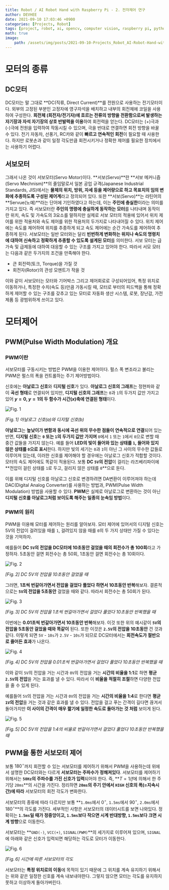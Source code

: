 ```yaml
---
title: Robot / AI Robot Hand with Raspberry Pi - 2. 전자제어 연구
author: DEVHEE
date: 2021-09-10 17:03:46 +0900
categories: [Projects, Robot]
tags: [project, robot, ai, opencv, computer vision, raspberry pi, python]
math: true
image:
    path: /assets/img/posts/2021-09-10-Projects_Robot_AI-Robot-Hand-with-Raspberry-Pi-2-전자제어-연구/preview.jpeg
---
```


# **모터의 종류**

## **DC모터**

DC모터는 말 그대로 **DC(직류, Direct Current)**를 전원으로 사용하는 전기모터이다. 외부의 고정된 부분인 고정자에 영구자석을 배치하고 내부의 회전체에 코일을 사용하여 구성한다. **회전체 (회전자/전기자)에 흐르는 전류의 방향을 전환함으로써 발생하는 자기장과 자석 자기장의 상호 반발력을 이용**하여 회전력을 얻는다. DC모터는 (+)극과 (-)극에 전원을 입력하여 작동시킬 수 있으며, 극을 반대로 연결하면 회전 방향을 바꿀 수 있다. 전기 자동차, 선풍기, RC카와 같이 **빠르고 연속적인 회전**이 필요할 때 사용한다. 하지만 로봇손과 같이 일정 각도만큼 회전시키거나 정확한 제어를 필요한 장치에서는 사용하기 어렵다.

## **서보모터**

그래서 나온 것이 서보모터(Servo Motor)이다. **서보(Servo)**란 **서보 메커니즘(Servo Mechnism)**의 줄임말로서 일본 공업 규격(Japanese Industrial Standards, JIS)에서는 **물체의 위치, 방위, 자세 등을 제어량으로 하고 목표치의 임의 변화에 추종하도록 구성된 제어계**라고 정의되어 있다. 또한 **서보(Servo)**는 라틴어의 **Servue(노예)**라는 단어에 기인하였다고 하는데, 이는 **주인에 충실한**이라는 의미를 가지고 있다. 즉 서보모터란 **주인의 명령에 충실하게 동작하는 모터**를 나타내며 동작이란 위치, 속도 및 가속도의 3요소를 말하지만 실제로 서보 모터의 적용에 있어서 위치 제어를 위한 적용처와 속도 제어를 위한 적용처의 두가지로 나타내어질 수 있다. 위치 제어에는 속도를 제어하여 위치를 추종하게 되고 속도 제어에는 순간 가속도를 제어하여 추종하게 된다. 서보모터는 일반 모터와는 달리 **빈번하게 변화하는 위치나 속도의 명령치에 대하여 신속하고 정확하게 추종할 수 있도록 설계된 모터**를 의미한다. 서보 모터는 급가속 및 급제동에 대하여 대응할 수 있는 구조를 가지고 있어야 한다. 따라서 서모 모터는 다음과 같은 두가지의 조건을 만족해야 한다.

- 큰 회전력(토크, Torque)을 가질 것
- 회전자(Rotor)의 관성 모멘트가 작을 것

이와 같이 서보모터는 모터와 기어박스 그리고 제어회로로 구성되어있어, 특정 위치로 이동하거나, 특정한 수치(속도 등)만큼 가동시킬 때, 모터로 부터의 피드백을 통해 정확하게 제어할 수 있는 구조를 갖추고 있는 모터로 자동화 생산 시스템, 로봇, 장난감, 가전제품 등 광범위하게 쓰이고 있다.

# **모터제어**

## **PWM(Pulse Width Modulation) 개요**

### **PWM이란**

서보모터를 구동시키는 방법은 PWM을 이용한 제어이다. 펄스 폭 변조라고 불리는 PWM은 펄스의 폭을 컨트롤하는 주기 제어방법이다.

신호에는 **아날로그 신호**와 **디지털 신호**가 있다. **아날로그 신호의 그래프**는 정현파와 같이 **곡선 형태**로 연결되어 있지만, **디지털 신호의 그래프**는 `0`과 `1`의 두가지 값만 가지고 있어 **$y=0$, $y=1$의 두 함수가 시간($x$)축에 연결된 형태**이다.

![Fig. 1](/assets/img/posts/2021-09-10-Projects_Robot_AI-Robot-Hand-with-Raspberry-Pi-2-전자제어-연구/fig_1.png)

*$[Fig.\,1]$ 아날로그 신호(a)와 디지털 신호(b)*

**아날로그**는 **높낮이가 변함과 동시에 곡선 위의 무수한 점들이 연속적으로 연결**되어 있는 반면, **디지털 신호**는 **`0` 또는 `1`의 두가지 값만 가지며** `0`에서 `1` 또는 `1`에서 `0`으로 변할 때 중간 값들을 가지지 않는다. 예를 들어 **LED의 빛이 들어와 있는 상태를 `1`, 들어와 있지 않은 상태를 `0`으로 표시**한다. 하지만 빛의 세기는 `0`과 `1`이 아닌 그 사이의 무수한 값들로 이루어져 있는데, 이러한 신호를 제어해야 할 경우에는 아날로그 신호가 적합할 것이다. 모터의 속도 제어에도 똑같이 적용된다. 보통 **DC `5V`의 전압**이 걸리는 라즈베리파이에 **전압이 걸린 상태를 `1`로 두고, 걸리지 않은 상태를 `0`**으로 둔다.

이를 위해 디지털 신호를 아날로그 신호로 변경하려면 DA변환이 이루어져야 하는데 DAC(Digital Analog Converter)를 사용하는 방법과, PWM(Pulse Width Modulation) 방법을 사용할 수 있다. **PWM**은 실제로 아날로그로 변환하는 것이 아닌 **디지털 신호를 아날로그처럼 보이도록 해주는 일종의 눈속임 방법**이다.

### **PWM의 원리**

PWM을 이용해 모터를 제어하는 원리를 알아보자. 모터 제어에 있어서의 디지털 신호는 $5V$의 전압이 걸려있을 때를 `1`, 걸려있지 않을 때를 `0`의 두 가지 상태만 가질 수 있다는 것을 기억하자.

예를들어 **DC `5V`의 전압을 DC모터에 10초동안 걸었을 때의 회전수가 총 100회**라고 가정하자. 5초동안 걸면 회전수는 총 50회, 1초동안 걸면 회전수는 총 10회이다.

![Fig. 2](/assets/img/posts/2021-09-10-Projects_Robot_AI-Robot-Hand-with-Raspberry-Pi-2-전자제어-연구/fig_2.png)

*$[Fig.\,2]$ DC $5V$의 전압을 10초동안 걸었을 때*

그러면, **1초씩 번갈아가면서 전압을 걸었다 풀었다 하면서 10초동안 반복**해보자. 결론적으로는 **`5V`의 전압을 5초동안** 걸었을 때와 같다. 따라서 회전수는 총 50회가 된다.

![Fig. 3](/assets/img/posts/2021-09-10-Projects_Robot_AI-Robot-Hand-with-Raspberry-Pi-2-전자제어-연구/fig_3.png)

*$[Fig.\,3]$ DC $5V$의 전압을 1초씩 번갈아가면서 걸었다 풀었다 10초동안 반복했을 때*

이번에는 **0.01초씩 번갈아가면서 10초동안 반복**해보자. 이것 또한 위의 예시같이 **`5V`의 전압을 5초동안 걸었을 때와 똑같이** 된다. 또한 이것은 **`2.5V`의 전압을 10초동안** 건 것과 같다. 이렇게 되면 `5V` - `10s`가 `2.5V` - `10s`가 되므로 DC모터에서는 **회전속도가 절반으로 줄어든 효과**가 나온다.

![Fig. 4](/assets/img/posts/2021-09-10-Projects_Robot_AI-Robot-Hand-with-Raspberry-Pi-2-전자제어-연구/fig_4.png)

*$[Fig.\,4]$ DC $5V$의 전압을 0.01초씩 번갈아가면서 걸었다 풀었다 10초동안 반복했을 때*

이와 같이 `5V`의 전압을 거는 시간과 `0V`의 전압을 거는 **시간의 비율을 1:1**로 하면 **평균 `2.5V`의 전압**을 거는 효과를 낼 수 있다. 따라서 이 **비율을 적절히 조절**하면 다양한 전압을 줄 수 있게 된다.

예를들어 `5V`의 전압을 거는 시간과 `0V`의 전압을 거는 **시간의 비율을 1:4**로 한다면 **평균 `1V`의 전압**을 거는 것과 같은 효과를 낼 수 있다. 전압을 걸고 푸는 간격이 길다면 끊겨서 돌아가지만 **이 사이의 간격이 매우 짧기에 일정한 속도로 돌아가는 것 처럼** 보이게 된다.

![Fig. 5](/assets/img/posts/2021-09-10-Projects_Robot_AI-Robot-Hand-with-Raspberry-Pi-2-전자제어-연구/fig_5.png)

*$[Fig.\,5]$ DC $5V$의 전압을 1:4의 비율로 번갈아가면서 걸었다 풀었다 10초동안 반복했을 때*

## **PWM을 통한 서보모터 제어**

보통 $180^\circ$까지 회전할 수 있는 서보모터를 제어하기 위해서 PWM을 사용하는데 위에서 설명한 DC모터와는 다르게 **서보모터는 주파수가 정해져있다**. 서보모터를 제어하기 위해서는 **`50Hz`의 주파수를 가진 신호가 입력**되어야 한다. 즉, **$T=1/f$에 의해서 한 주기당 `20ms`**의 시간을 가진다. 정리하면 **`20ms`의 주기 안에서 `HIGH` 신호의 폭(=지속시간)에 따라** 서보모터의 회전 각도가 변화한다.

서보모터의 종류에 따라 다르지만 보통 **`1.0ms`에서 $0^\circ$, `1.5ms`에서 $90^\circ$, `2.0ms`에서 $180^\circ$**의 각도를 가진다. 세부적인 사항은 서보모터의 데이터시트를 보면 나와있다. 정확히는 **`1.5ms`일 때가 정중앙이고,  `1.5ms`보다 작으면 시계 반대방향,  `1.5ms`보다 크면 시계 방향**으로 이동한다.

서보모터는 **`GND(-)`, `VCC(+)`, `SIGNAL(PWM)`**의 세가지로 이루어져 있으며, `SIGNAL`에 아래와 같은 신호가 입력되면 해당하는 각도로 모터가 이동한다.

![Fig. 6](/assets/img/posts/2021-09-10-Projects_Robot_AI-Robot-Hand-with-Raspberry-Pi-2-전자제어-연구/fig_6.png)

*$[Fig.\,6]$ 시간에 따른 서보모터의 각도*

서보모터는 **특정 위치로의 이동**에 목적이 있기 때문에 그 위치를 계속 유지하기 위해서는 위와 같은 일정한 신호를 계속 내보내야한다. 그렇지 않으면 모터는 각도를 유지하지 못하고 이상하게 돌아가버린다.
